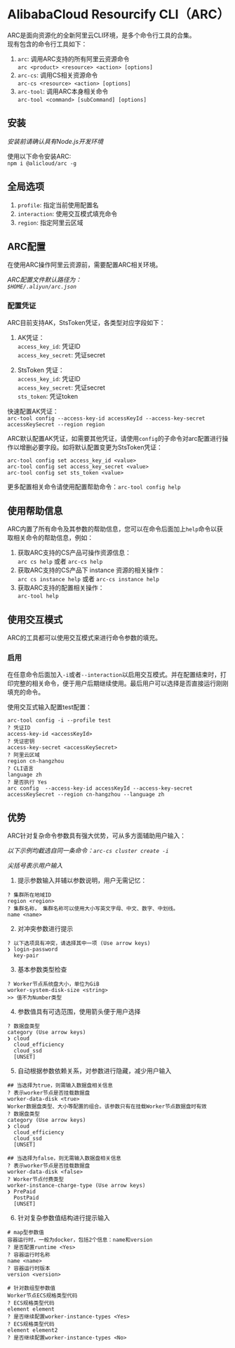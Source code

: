 # AlibabaCloud Resourcify CLI（ARC）

ARC是面向资源化的全新阿里云CLI环境，是多个命令行工具的合集。  
现有包含的命令行工具如下：
1. `arc`: 调用ARC支持的所有阿里云资源命令  
`arc <product> <resource> <action> [options]`
2. `arc-cs`: 调用CS相关资源命令  
`arc-cs <resource> <action> [options]`
3. `arc-tool`: 调用ARC本身相关命令  
`arc-tool <command> [subCommand] [options]`

## 安装

*安装前请确认具有Node.js开发环境*

使用以下命令安装ARC:  
`npm i @alicloud/arc -g`

## 全局选项

1. `profile`: 指定当前使用配置名
2. `interaction`: 使用交互模式填充命令
3. `region`: 指定阿里云区域

## ARC配置

在使用ARC操作阿里云资源前，需要配置ARC相关环境。

*ARC配置文件默认路径为：  
`$HOME/.aliyun/arc.json`*

### 配置凭证

ARC目前支持AK，StsToken凭证，各类型对应字段如下：

1. AK凭证：  
`access_key_id`: 凭证ID  
`access_key_secret`: 凭证secret

2. StsToken 凭证：  
`access_key_id`: 凭证ID  
`access_key_secret`: 凭证secret  
`sts_token`: 凭证token


快速配置AK凭证：  
`arc-tool config --access-key-id accessKeyId --access-key-secret accessKeySecret --region region`

ARC默认配置AK凭证，如需要其他凭证，请使用`config`的子命令对arc配置进行操作以增删必要字段。如将默认配置变更为StsToken凭证：

```shell
arc-tool config set access_key_id <value>
arc-tool config set access_key_secret <value>
arc-tool config set sts_token <value>
```

更多配置相关命令请使用配置帮助命令：`arc-tool config help`

## 使用帮助信息

ARC内置了所有命令及其参数的帮助信息，您可以在命令后面加上`help`命令以获取相关命令的帮助信息，例如：
1. 获取ARC支持的CS产品可操作资源信息：  
`arc cs help` 或者 `arc-cs help`
2. 获取ARC支持的CS产品下 instance 资源的相关操作：  
`arc cs instance help` 或者 `arc-cs instance help`
3. 获取ARC支持的配置相关操作：  
`arc-tool help`

## 使用交互模式

ARC的工具都可以使用交互模式来进行命令参数的填充。

### 启用

在任意命令后面加入`-i`或者`--interaction`以启用交互模式。并在配置结束时，打印完整的相关命令，便于用户后期继续使用。最后用户可以选择是否直接运行刚刚填充的命令。

使用交互式输入配置test配置：
```shell
arc-tool config -i --profile test
? 凭证ID
access-key-id <accessKeyId>
? 凭证密钥
access-key-secret <accessKeySecret>
? 阿里云区域
region cn-hangzhou
? CLI语言
language zh
? 是否执行 Yes
arc config  --access-key-id accessKeyId --access-key-secret accessKeySecret --region cn-hangzhou --language zh 
```

## 优势

ARC针对复杂命令参数具有强大优势，可从多方面辅助用户输入：

*以下示例均截选自同一条命令：`arc-cs cluster create -i`*

*尖括号表示用户输入*

1. 提示参数输入并辅以参数说明，用户无需记忆：
```shell
? 集群所在地域ID
region <region>
? 集群名称， 集群名称可以使用大小写英文字母、中文、数字、中划线。
name <name>
```

2. 对冲突参数进行提示
```shell
? 以下选项具有冲突，请选择其中一项 (Use arrow keys)
❯ login-password 
  key-pair 
```

3. 基本参数类型检查

```shell
? Worker节点系统盘大小，单位为GiB
worker-system-disk-size <string>
>> 值不为Number类型
```

4. 参数值具有可选范围，使用箭头便于用户选择


```shell
? 数据盘类型
category (Use arrow keys)
❯ cloud 
  cloud_efficiency 
  cloud_ssd 
  [UNSET] 
```

5. 自动根据参数依赖关系，对参数进行隐藏，减少用户输入

```shell
## 当选择为true，则需输入数据盘相关信息
? 表示worker节点是否挂载数据盘
worker-data-disk <true>
Worker数据盘类型、大小等配置的组合。该参数只有在挂载Worker节点数据盘时有效
? 数据盘类型
category (Use arrow keys)
❯ cloud 
  cloud_efficiency 
  cloud_ssd 
  [UNSET] 

## 当选择为false，则无需输入数据盘相关信息
? 表示worker节点是否挂载数据盘
worker-data-disk <false>
? Worker节点付费类型
worker-instance-charge-type (Use arrow keys)
❯ PrePaid 
  PostPaid 
  [UNSET] 
```

6. 针对复杂参数值结构进行提示输入

```shell
# map型参数值
容器运行时，一般为docker，包括2个信息：name和version
? 是否配置runtime <Yes>
? 容器运行时名称
name <name>
? 容器运行时版本
version <version>

# 针对数组型参数值
Worker节点ECS规格类型代码
? ECS规格类型代码
element element
? 是否继续配置worker-instance-types <Yes>
? ECS规格类型代码
element element2
? 是否继续配置worker-instance-types <No>

```